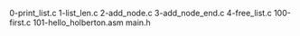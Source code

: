 0-print_list.c 1-list_len.c 2-add_node.c 3-add_node_end.c 4-free_list.c 100-first.c 101-hello_holberton.asm main.h
